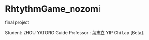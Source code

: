 # RhtythmGame_nozomi
final project

Student: ZHOU YATONG
Guide Professor :  葉志立 YIP Chi Lap [Beta].
